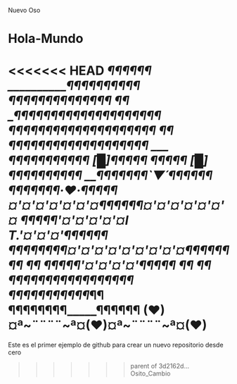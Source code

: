Nuevo Oso
# Hola-Mundo
<<<<<<< HEAD
_______________¶¶¶¶¶¶
__________¶¶¶¶¶¶¶¶__¶¶
_____¶¶¶¶¶¶¶¶¶¶¶¶¶¶ ¶¶
_¶¶¶¶¶¶¶¶¶¶¶¶¶¶¶¶¶¶¶¶
¶¶¶__¶¶¶¶¶¶¶¶¶¶¶¶¶¶¶¶¶
_¶¶ ¶¶¶¶¶¶¶¶¶¶¶¶¶¶¶¶¶¶¶
___ ¶¶¶¶¶¶¶¶¶¶¶ [█]¶¶¶¶¶
____¶¶¶¶¶ [█] ¶¶¶¶¶¶¶¶¶¶
_____¶¶¶¶¶¶¶`▼´¶¶¶¶¶¶
______¶¶¶¶¶¶¶·♥·¶¶¶¶¶
__¤'¤'¤'¤'¤'¤'¤¶¶¶¶¶¶¤'¤'¤'¤'¤'¤'¤
__¶¶¶¶¶'¤'¤'¤'¤'¤I T.'¤'¤'¤'¶¶¶¶¶¶
¶¶¶¶¶¶¶¶¤'¤'¤'¤'¤'¤'¤'¤'¤¶¶¶¶¶¶¶¶
¶¶____ ¶¶¶¶¶'¤'¤'¤'¤'¶¶¶¶¶____ ¶¶
¶¶_____ ¶¶¶¶¶¶¶¶¶¶¶¶¶¶¶____¶¶
_¶¶___¶¶¶¶¶________¶¶¶¶___¶¶
__¶¶¶¶¶¶¶¶___________¶¶¶¶¶¶
(♥)¤ª~¨¨¨¨~ª¤(♥)¤ª~¨¨¨¨~ª¤(♥)
=======
Este es el primer ejemplo de github para crear un nuevo repositorio desde cero
>>>>>>> parent of 3d2162d... Osito_Cambio
